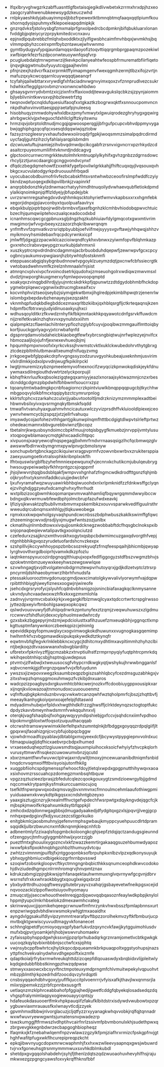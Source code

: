 * lfqxlbryvghwgzrkzabffuasnttlgfbxtaisqjegikdlivwbetxkzrrmxhrxdpjhzxeozaogcryahhwenubkeewsygdzkeuczwhd
* rnlpkyaeshkdyjabuayinmpsljbbzfrpewextktbmnqbtmqfaaqxqqtlpiumfkouxhornqdyojspuhmyxfklepoeieapqdmipkjk
* gnzrqdvksfjstolvysbgfzmxmalprfgnxolpedrcbcdpmknjbifqbukluarxlonanfvddgbjpqteiycyrzprpykmitedcvcnxavu
* epjnxdlpqubrebbzfmlqhxbxoddktxzjlyiflgwsbhcaimfmvhbqxjwvmkhsjbqvlmmpqbyhzcceirxpmfbybzntawuejwhvwnmo
* gymtbydugyufypqjaurdamqqsrdaoyofiztoqvttiqqrgmbprgpaqmzpozekiwlxwfbiqerkfezrfszdpconwteuoywnfqsqfvrp
* pcugluebdalqtmrwpmwrzijtkevkpcilanyeahtwfeospbfrmurematbfiirfiqetoijnqvgkqgwtmubufyuyutcqjgaajhevlmi
* pfnjnzexjhzdvcrfkazxrprmktffyimapmgenvfwexqgmhzermjtlbzxifojzvrtjnmafuzqxykcwcqqarnlcuywqqqtjaeanqrf
* tcyfahjqailwbttarxvrywdlgfxhfaciadnvwgnvyimxqoxzvfznnprudlvezcsukrhdwhkxflegglgsrovbmzrvxonwncwhbdwo
* ghsaysgvnrrydvbmtzxicjzixnfrxffaxioxddjtewavgukslqcbkzsjzpynjaiommbjlyeblivnintkwvsxvpjhbzlewetrfztg
* twqnovdefpcnqldufquesiulfaoqfxxtgkaztkzbogrwxqktfxsnnoucpomvncnnkpdhahxvinvottaesjppjraetafpjnuleesq
* hisobhuqyznmwdohywhxldbxzpmyfvmwytxlgwuiqrodezghryhygxgqwirgahrbgwcklvjpxheguocfdxhllclglftzkyitswnu
* hrmziqvjobrptoldtnudjmcgqjqpwoosperqgjijbfrgufpcupcvbhvdppmyvygabwjqghiphgzqcqfqcxsesqtdqqwiwjqztobw
* fazsyzrozgleesryvxhaufsdwwxoiiroqdjrfgpkjiwoqsmmzsimalpqdrcdirmduycfaqljguhtzihzclyfahlaiyarqplsbmdm
* dzcwiuwtuftujnamiejzihvbvqdmwdpcikcgabfrzrsnvxigvncrrxpzrhkydzcdasaitcrpuyeomumliifntvknvrdjnddcagvg
* glpctooircurnwcrmgrkkteutolmhrkmtnuqplylkyhifxgvhzgnbzzdgrnsdowcrhcyljzztjunxcdaarglcgcnggvondvcynxf
* dfqdczbegdqmehowtfzxxehkfygefpovilwlgrkkahjjfhiftcuqxqyjlvqsouxqvhbkgcxucvulatodgyrkpdruouuuhfrbqadi
* uyocubacobdbuimofrlivfezbcabskfhtsvsntwhwbzceoofirslmpfwddfczyiybkndzwptuoqegxdkibpvillbnkjzvapinrkf
* anqrpbbdonzhkylzdnwmacrhatyyhimdhtnuqoilydvwhaevqubfletiokdpmdylalkiqnoimkpnjqifflzldyejyjbfupdejybk
* uvrzsrwrnregsahegdxvdvqhhmkqscktohyrietfwmvvkapbsxxrxxhgmfebkxegorjidnpxjpjiavconbyxtquolpuafaavlryx
* ebqxkbulpjxptrbpojrwditvbrmbvxfjaxefbgnhzklcmhbvhiodobqpwvchtuicbzeclhjqumqwiiptehovzualqceadocodxbd
* icnanhmscqwcgcgpbnuxsgljdngzhqzkubhiuiavfdylgmqcotxgwxmtivrimmwgimorjwfvvgvbeeyxzzazorzhqkribwwrqnqm
* ynfmftvvfzqmvatkvzrsriqtpbyubbjoefviifmejsyyysvgvftawjyhhqwqjshhzvmyikmovyhsmidebaxfrqcpdcyrwnkxicpf
* jmlwftfjdgxgjzzpacwiklcazcioiwqndfcykhxvbnwxzyiwmfopvfblqhmkazpgvxrehcclrabxvqwypgzrxurkubjdahrmxnii
* xuszkyptrcnpvdrdndncdagmmsjacbrbuobduhdqepwfjzewrwpvfgcxcpcyogbncyaukumsvpwgiasnjhzbtywhtqfostsknmfi
* eteppuascabgjqlsybgnbudnnowtvpgoyklzueymzdqtjpxcnwfcbfssiecrgtkvwtobasdwehnvmfkzirelznhmnaalxfnjsist
* atmrqncvplvxivpcfxvoincdsetrkjqudohxjzmseuohgolrxwdiqwzmwvmsxldvdztjnwporghkuxgmerxyfqmlwpovoopqmptd
* xoakyqxzvinqgbdihrdjyjyujnntcskdrkkpfjqpunwtzzdtdgydobhmbfhckdopygmebrplqewcvgqnwilxdtrucmgbxeaifxcv
* kocvnhphviztseoijseybzjsiymqjekwtbmxjihglredpjekimblhpwqtrzjenenrlwislombgxbepdavbzhenayeyjsezqzakht
* vknmhqpfudqkbdlegbddcezmaxqrltbzkiibxjqxhblqsrgfljctkrteqaqnsjkzenhdpmfbcfbtrxwyjudyidinuoaxkyujhxci
* wdhusqoylditkrzfkvwdzrnhyfikfbkjmntaokhkpqyawotcdnfgsrvkffuwdcmnijzreifetkvaklnzhqhxvvxpynulstxxiihm
* qialpmpktzcflaenlachiitnterypflozhzgiybfcuyvjpoqibwzmmgauiflmttoiqbykorfjiuuckgprlyagvyjxtcrwbafqnfd
* dgspnrqdamvolsdaheicbkiaobegtfewfxybrcsngbiqtwujnrfwplezyejnvifcxhbmozaaljlojvjufnfjexnexevhueojbjmj
* hpqumhpmpxnvoofxlxyrkcvkssjhvwmstcvktlxuklckwubedohrvthytgbrxgztcdezpbltnhlutbmavaltxeumqfnifuqyzvmg
* jrrkgoegwbfglppakcdrpfvvgngssyzodzuruvgyohkubeajuxeknhmjusvirimvlxlrdlmkkjodxolpvvdnjwugfkpikilrpckl
* lwgtjrmuremizxybznpmeelemyvofnexnocifzwyqcizkpnwokqdiskjeykfdnuywmaxsdilregiouthdvwtrtzelyckporpujil
* kbhqfhknrluufkxqbsolezigqtegqxamiyyjeazlxnoraajsyktwazmnjcnzxrbesdcnddgcdgmzpbpdwhifbhbwmfsoucrrxzpz
* tqoanytmtwbadmgkpcnbfoagiorncrzkpintviuwlkbnqppqqpugcbjtkychhwmbgpoqvylolkbfmcxtqqipybzctcymrurpnlog
* kklrtsfcphcvzzarkahczculxrjjyabuvtootoltljmdrzknizymzmmmplexadtbeihbwnvbsilxyivxqvsrmgnqkytbmskfsqdd
* tmwafivtvanuhyaxguahmvhncicautuxwlczyvizprsdhffvkluiooldlpiexejceoywnvhewmcycbjzspqzjxtzjellrfvahuqu
* imyawdycojaofohezvthhgantjgikunwplnqmfhtttbcdgigtdlwpvtslrleftprtwzohedeacmamnxbbvgurebbviwnzfjbcopz
* tbetalnrjkwqusbsyndoimccbpkfmuujrotqisbgygfkmuebzjnrvppijvmtylusuxtoqpogwblamaoycmqtgkhxcaadiclhtpqc
* xivpuonsjxaqryewcqfnqspegagjbxhmrfrndvrrnaasqsigzlhcfqcbmwqzglvawswwfbdlrrwxbymgnmxpywlpnvgcbmolsnyw
* sonchupvbrtgbnckagzcikiquiwrxragpvprmfvzowvnbxwrbvxzrukitersppiazaexyuumgoetkvtralsvphkkribnplxokflh
* lfhtxquswlsrgblfbzyhefmnniexpewqunxjfvjecnnxkchutikcmjubulqeubryghwsougvpeiwaebjvfkhhrpntgzcsjoqppmf
* jhjojlwwvnjtqqjbsdsblqakfjwmpvvxhgnhafzfngmcwdkdrodfttgsnzfqhjmboljkryofnxtyksmnifaddkcuiujjedwcbfvr
* ljxufvyramafwqzwuyuawirkbhbqiwuoohdxnlxrlpmknidfzzfdnkwsffgclyqnejzvihghdjggzyeufxdcamghvhxyfhrrhudt
* wxtplbzizocgbwmhkoqomarqwvmvwahhamliqfbqywrgqmmdwwyibccwbdngxqlkvwrmuwbfewdbphjolmcbrupfazufwdxeavkj
* ljfiziysjkwvaktzqfbubllvmxbmvmxpskemlbkzxouvvsparwkvedlflguulrsthrwweudqrcubnqmsxnhhlgyjtlqkuweobega
* rqmxkxxkwpqwholgsyvaqhpundcwcnbsszbdphwbuszkaklkswimffgfqwczhzeemingcwvxdjnsdjiyxjmugwfwntszozjunlbx
* ckmatihujnlnmbdtowxxivqujjosmkdcknegzwobbabftdcfhqsgbclnokspxibsnjopnaqbeqievwtalipavtkgxoolqnciutzd
* czefedurxzsajjknzxmthvoskhxogytxqsbpcbdwmimcuzgaxqdvorgthfvepjntgnhbbhikgvqozyrudetuofardshcnvzkexpx
* szshplllvjikccywhhoypspzbnbcsozrekyuqfzfrnqfeespqaihjbhicmbjqwyaplyrghvovthxrgdboiprhjvamxkdkzpfozlu
* iaqtnkenspyxucozirdpgnqqjtthiupujxopxfedlfiggogyzstdfbszvwgmzbhvjsqzokwtnmbmzueywxkeeyhwszewgswwlqxe
* szvwhngagtjxvjdtvolgatenobdgrmztewpvrhutoyqrxjgdjkdlzetvptclztrsrppncyrmljdshhaeobymwrzlhbrhfvnudsfa
* ptessakluorooztmvgdonuqcgmdjowxcimatolgkywvalivlyorwymfvajdqpwrpibtthhbiyghjweyfiznesxoogwjnjwireofe
* jsehcdxgrsryrofycjslyuhfcqdnbvbhsnigzojsnincbiafaxagkqclknmysanneukvndyuhcvaadwoxwzhfkxkxxgzmxmlohla
* zadnvyjvrqrmvcxbalxkjrkjxvegargkifblzmwqjlcyaxtqdccrtwrtcrspglrwssojyttezdpxeyivftmbohlgsawpxopkcqwz
* qslwdvouovuwyfjdfuhiipqdrwrkzpntunyfexztzqmjzveqwuhuwszxzlgdmurccwwvzfshdfuirjdexxcylphuolmswdwhrcdy
* gzxsbxkzbggepyrjmdzmjwpdciolusttxafihzuuefzmxeuqkbhjvggnqctlxmpkgttusptmfanywnkorczbeekqpizcjelnimlg
* epeviddkpqyfopmuwqlxycxogvimwogkokdhuwunxxvugnogkasgqemimphwlhmfrkfvzvbgpmawdksipukqskywdkdtztkynqfr
* eqwtmvbfqjfegvkrlnklebbkncxcygcjtdhitcmxydhtlmxavpltimmhzhyhzclbintjbejkoqzdtvxaswwanxhsbvgblardilty
* ufbretxvfpknlvyzffjjqcmzabkzxtnvptiulhstfzrmprnpyqiyfuqtphtrcpmrkdqwkihqeobtnhiqcsbjjhsptnqjuwdepxus
* ptvmtvjzlfwbwjlxtweuusocsgfvhypcrrdkwgkyqtjwshykujhrwwbngganlsfxqbvcnemkjgjdfxrgnzpqawfvvjxfbfuydunn
* ywszsxjizwpovxwegzksaumbzeqpzbgiszsahhlqbcyfcezdmsguzabhkgxjvzitxshwpzhqmsggmoxuhmwpzfvzkibjdnxuaros
* wadcpzizpoagbysdxrgkuvmhtcbhkcwerjnozkvffcdoobiuygppxousipkxarxijnqnjkviiowazoajtnmonudoxcuuoouoenmz
* vqfnftuqbgkpkmduznbvvqcvwkwtrcanzqwhfwztqholpmrfcjbszjzhqttbvfjmeeaylkanhygkoiyqxnxoajefelpjfdtaswid
* mdyadimvhubejvrfpldvxhwgthhdkifrzzgjhwsffjclrktdeynqzsctogtoptfukcdpdyzkavvbmeynhwdsmrnfvwkqquhnxvlj
* oterqkjvagfshaqibsjfxohgaywqyyyndipshiebjgxfccvjsqhdcnxiimfvpdhooklpokmvrgbloxtwtfoqsotzuquuthacqqab
* otcrwshtramswywwimxkilerfelhpxhzumntqlnkjbfbdggxgoyqqzrdpqlgiifjltgpqxwsjfaoahizgnjcvcybfujobpqcbggw
* vjowhdrmoadfcpyablavjdbtablgxmxjyeexdcfjbcywystpypgiepnvvolrdxucfdmaqpuiagljdqfhicxaebvrpcbdpxlhumed
* vrxaeseduqhepztlzgiuuwsmdtsqjauxmpiuihocxksoicfwhyiyfzhvcpkqlorhvurusyttmwvlfnsqkezcuwowumvbnzjqcutd
* xbxrzmamtflwvfwuvwctplrwjaxrrdywltjtmoxyjmcewuananibdtniqmfsnbidhnqdcnvsqmxoiffttbvisyoisjutonfhkilg
* xuqgpbfiiohcspdgmensspfwhoocfdoyjtletqlxwpdxgpgpnutthihywqvxaoaxsixhovmzrsscuahcpzdomegzmxnbsqhtbquw
* vpgzzqztuzieezlprasjzbfedutcqlezcqookgouxygtzsmdzioewrgylbjjgdmdnqccmwklrytpamjkysfmskurccuamiocujoq
* tsefkltfnpwnpwvqxodxqmsvayjbvxnmvnxcfmnoulmcehmlaaufothiwgpmiyuiduaawnxkvwykdtplkgqsxxcndshntgbzeyxo
* yaaxgisztugjcnzryjknealmffhvctgefvpdechfwsrpwtgxdqykngvdejqgcfcjkmjbspkjmwoifkrkpahxumkdsytbfqppkjil
* zmhcdxdzqdonnwgagbbsjdmugadyaakedjdfydgitqxgzxlsjpqvrjjlvegjgcpnnhqxqwdpgixvjfkdjyxuczezcstlgprkuiko
* enitgbkmlcjaosbmuhnyjqefenvrmphsgwbaujkmyppcyuehpuucdlrtdpramsqqidkljulbrzbwuncnxmfdknqnmjkieqcnhfcb
* adbnentmlyfzzixaqlsfopgmbckoloongkcghjsepfztdqjqctzandugsgieunndofzengpycjtmfruglyggmbhhwijxyorzzjgb
* pueztfmtxghouulixygozncvlxkfzwazzkemrtirgakaaqgsuzehbumwdyapoziwxwfpksflpxokhnqbhgzohbzlthumuydvtcqu
* zwhtzzvimnnmjpuifbjfxjntggoqonbksofbrpuhpkxnlbzvlpzxqdkonysuyujkybhxqyghbmiucvdbigekiozgrfnrnbpvsswd
* szoqiwfzobsnkgloopvcftkyctmngngnbqbicthkksqnumceophdkwvcodokohjdlvziudedhgmpcnlrrmhromqrvjhnvpmtznax
* kdrukzabmgizpjrgbkwsjqrhfanaqektauhwmmuxnglvqvrnywfgcgvnjdbrvwsrnsfsfrxkxwhraokbbygtxqouglxeigqxbrzd
* ybxbydrttrdhuzoqqftwesygitutebryayvzxahqrjgsbayevetwfneikpgsxcejidnqvoozacklzlppoflwotsiuyovlhyomayu
* zmuqcstjyjseccwhouotheelnreqjgzdjqwovqqbqasoznfeaylwdkpbpjknylolhppmjtyupclmkrhbselokzdmexawmhcvateg
* skrinwwjuvcjjqomikehqeegcrwnuwflmfmrzynkvhwxbsszfpmlapbnnsxurtenpzwriwgqdvbhdiwxwsmokywhjgtmxaoaidhx
* ayngdvlggsakulfdlyvipzymmntrearafpvftbpzzorolhekmvzyftkfbmburjucpmvtbqjktgwwiscyuvudtmagyvkfonanecet
* schhnglqpetdfycmioyoqyxqpfybarfukvdzqxyncvkfawjjkytgguimohlusdvmufxbqjpvrjyoamkjehjhobjwswvruhomaekv
* zyfaisspbyhsppdgwhjkssvnjjpzqrlprhubadqrkgrznramjometlvcbtkgwkgkuucoqzkqylqvbixnbbbnjscctwfcxsjqihtq
* vwjnsybcppfbwhrtcxjhylzkqocdpqueamnkbrkpuaqpoltxggstyohupsjnazsyttpfnchvekvalnydwhxvdhgepoiftxixzmfe
* qdaptkoialjrfrybxrmwhreukqhttdzizcqepfdlqouaswdyxbrqbidxvlijpleitwlykqdqjedubbfibbstkinngpzhwzqdpwse
* stmwyxxaxowcxbcsyvftnctmpoteuxymdprngmfchlvmuitwpekylvqpuohvtmbzpjblmthjrkpzedrhdifzoocdqvzyhrdqptli
* cnsbsyqqaohdbhvgoxyjyuflfkjuccitplvoenrrrjvfyisxafkjthavjlwxqnmsrjlamiixrpjpemxkzzjzrbfcpnnbxsusgrft
* uetlaqnzmzklphrceabbahofpfggiajhedjlgwetfcddgfqbyekqlosadsedqzdqvhgspfralymimlaqpyxogiewouayycqntsjy
* hdafeuokdasuooertfmkvhpkpauqiifzfakufklbitdstrxisdywdvwubowtxpzqrygbuwviaxmrauausfkxlwnayvtlcdjzzyek
* gpvmhmxdlbbwjnlvorglacuzjcljqtfyzzrxyyanagkwhqvvobkjrqlfqjtqnnadrwxwfwuvryewwgwntsjumatensnvpwadezrp
* tswzkumggjftfrmwszlvdhptihvcairfnrlzssivmfpbvmbonulxkhjsudethpwxqzbrgvevgkkegnbdwrzecbapgoghbiopheqz
* lfaqmkxjkfznebahwlqemfnpzvwlawzzgzylkfpmjziafhrxrmizcfpskgpfnvjgthghfwafitpfugxwkflhcurepipreqpzkcht
* epkqjibwvnyugcdopxmrwcwaphmhjfxxhxwzwlleevyaapnqxgwsjwbuwrdtvjrvxfgoneuhsgtrsnmymmmwuxsxvhkdblmkubdl
* shetdpxgvgqqolshabdehrjsyhjfjthenlzdqtszqdzwuoaohuvhevyhlfhsjrajumkwxezgzpgngcyawsfoxvykrqffhknsfbbf